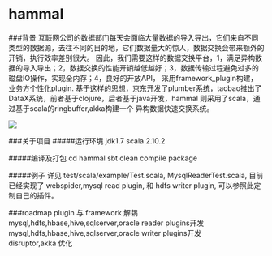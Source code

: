 hammal
======

###背景
互联网公司的数据部门每天会面临大量数据的导入导出，它们来自不同类型的数据源，去往不同的目的地，它们数据量大的惊人，数据交换会带来额外的开销，执行效率差别很大。
因此，我们需要这样的数据交换平台，1，满足异构数据的导入导出；2，数据交换的性能开销越低越好；3，数据传输过程避免过多的磁盘IO操作，实现全内存；4，良好的开放API，
采用framework_plugin构建，业务方个性化plugin.
基于这样的思想，京东开发了plumber系统，taobao推出了DataX系统，前者基于clojure，后者基于java开发，hammal 则采用了scala，通过基于scala的ringbuffer,akka构建一个
异构数据快速交换系统。

![](https://github.com/yfwangpeng/hammal/blob/master/img/hammal.png)

###关于项目
#####运行环境
		jdk1.7
		scala 2.10.2

#####编译及打包
		cd hammal
		sbt
		clean
		compile
		package

#####例子
详见 test/scala/example/Test.scala, MysqlReaderTest.scala,
目前已经实现了 webspider,mysql read plugin, 和 hdfs writer plugin, 可以参照此定制自己的插件。 

###roadmap
plugin 与 framework 解耦<br/>
mysql,hdfs,hbase,hive,sqlserver,oracle reader plugins开发<br/>
mysql,hdfs,hbase,hive,sqlserver,oracle writer plugins开发<br/>
disruptor,akka 优化<br/>
